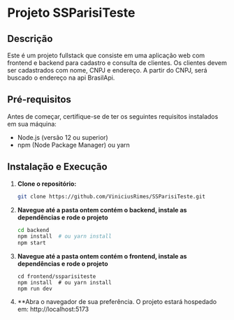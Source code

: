 # Projeto SSParisiTeste

## Descrição

Este é um projeto fullstack que consiste em uma aplicação web com frontend e backend para cadastro e consulta de clientes. Os clientes devem ser cadastrados com nome, CNPJ e endereço. A partir do CNPJ, será buscado o endereço na api BrasilApi.

## Pré-requisitos

Antes de começar, certifique-se de ter os seguintes requisitos instalados em sua máquina:

- Node.js (versão 12 ou superior)
- npm (Node Package Manager) ou yarn

## Instalação e Execução

1. **Clone o repositório:**

   ```bash
   git clone https://github.com/ViniciusRimes/SSParisiTeste.git

2. **Navegue até a pasta ontem contém o backend, instale as dependências e rode o projeto**
    ```bash
    cd backend
    npm install  # ou yarn install
    npm start
4. **Navegue até a pasta ontem contém o frontend, instale as dependências e rode o projeto**
    ```
    cd frontend/ssparisiteste
    npm install  # ou yarn install
    npm run dev
5. **Abra o navegador de sua preferência. O projeto estará hospedado em: http://localhost:5173
